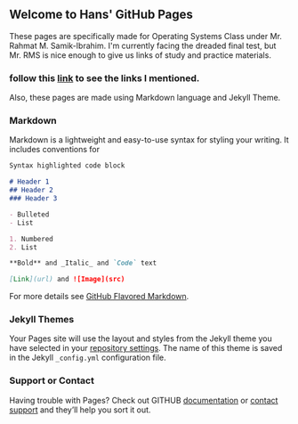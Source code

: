 ## Welcome to Hans' GitHub Pages

These pages are specifically made for Operating Systems Class under Mr. Rahmat M. Samik-Ibrahim. I'm currently facing the dreaded final test, but Mr. RMS is nice enough to give us links of study and practice materials.

### follow this [link](URLs/) to see the links I mentioned.

Also, these pages are made using Markdown language and Jekyll Theme.

### Markdown

Markdown is a lightweight and easy-to-use syntax for styling your writing. It includes conventions for

```markdown
Syntax highlighted code block

# Header 1
## Header 2
### Header 3

- Bulleted
- List

1. Numbered
2. List

**Bold** and _Italic_ and `Code` text

[Link](url) and ![Image](src)
```

For more details see [GitHub Flavored Markdown](https://guides.github.com/features/mastering-markdown/).

### Jekyll Themes

Your Pages site will use the layout and styles from the Jekyll theme you have selected in your [repository settings](https://github.com/hnsmchl/os201/settings). The name of this theme is saved in the Jekyll `_config.yml` configuration file.

### Support or Contact

Having trouble with Pages? Check out GITHUB [documentation](https://help.github.com/categories/github-pages-basics/) or [contact support](https://github.com/contact) and they’ll help you sort it out.
